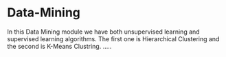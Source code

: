 # Data-Mining
In this Data Mining module we have both unsupervised learning and supervised learning algorithms. The first one is Hierarchical Clustering and the second is K-Means Clustring.  .....
